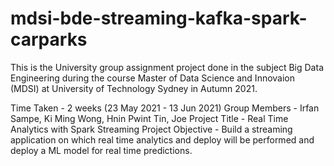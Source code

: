 # mdsi-bde-streaming-kafka-spark-carparks

This is the University group assignment project done in the subject Big Data Engineering 
during the course Master of Data Science and Innovaion (MDSI) at University of Technology Sydney in Autumn 2021.

Time Taken - 2 weeks (23 May 2021 - 13 Jun 2021)
Group Members - Irfan Sampe, Ki Ming Wong, Hnin Pwint Tin, Joe
Project Title - Real Time Analytics with Spark Streaming
Project Objective - Build a streaming application on which real time analytics and deploy will be performed and deploy a ML model for real time predictions.
